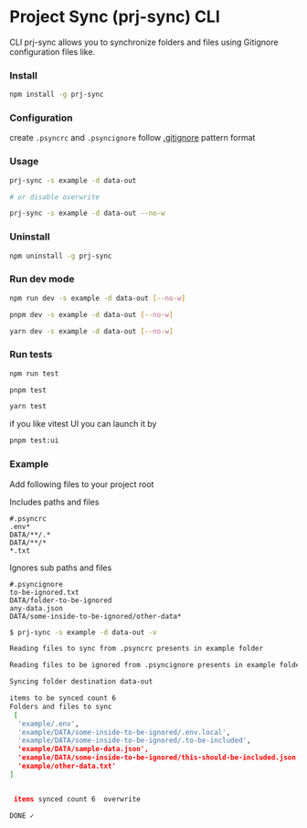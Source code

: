 # Project Sync (prj-sync) CLI

CLI prj-sync allows you to synchronize folders and files using Gitignore configuration files like.


### Install
```bash
npm install -g prj-sync
```

### Configuration

create `.psyncrc` and `.psyncignore` follow [.gitignore](https://git-scm.com/docs/gitignore) pattern format 

### Usage

```bash
prj-sync -s example -d data-out

# or disable overwrite

prj-sync -s example -d data-out --no-w 
```

### Uninstall
```bash
npm uninstall -g prj-sync
```

### Run dev mode

```bash
npm run dev -s example -d data-out [--no-w]

pnpm dev -s example -d data-out [--no-w]

yarn dev -s example -d data-out [--no-w]
```


### Run tests

```bash
npm run test

pnpm test

yarn test
```

if you like vitest UI you can launch it by

```bash
pnpm test:ui
```

### Example
Add following files to your project root

Includes paths and files

```gitignore
#.psyncrc
.env*
DATA/**/.*
DATA/**/*
*.txt
```

Ignores sub paths and files

```gitignore
#.psyncignore
to-be-ignored.txt
DATA/folder-to-be-ignored
any-data.json
DATA/some-inside-to-be-ignored/other-data*
```

```bash
$ prj-sync -s example -d data-out -v

Reading files to sync from .psyncrc presents in example folder 

Reading files to be ignored from .psyncignore presents in example folder 

Syncing folder destination data-out 

items to be synced count 6
Folders and files to sync 
 [
  'example/.env',
  'example/DATA/some-inside-to-be-ignored/.env.local',
  'example/DATA/some-inside-to-be-ignored/.to-be-included',
  'example/DATA/sample-data.json',
  'example/DATA/some-inside-to-be-ignored/this-should-be-included.json',
  'example/other-data.txt'
] 


 items synced count 6  overwrite 

DONE ✓ 

```
